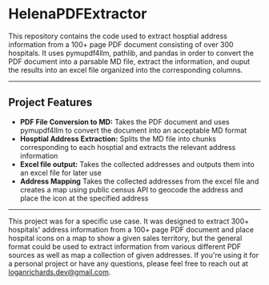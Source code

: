 # HelenaPDFExtractor
This repository contains the code used to extract hosptial address information from a 100+ page PDF document consisting of over 300 hospitals. It uses pymupdf4llm, pathlib, and pandas in order to convert the PDF document into a parsable MD file, extract the information, and ouput the results into an excel file organized into the corresponding columns. 

---

## Project Features

- **PDF File Conversion to MD:** Takes the PDF document and uses pymupdf4llm to convert the document into an acceptable MD format
- **Hosptial Address Extraction:** Splits the MD file into chunks corresponding to each hosptial and extracts the relevant address information
- **Excel file output:** Takes the collected addresses and outputs them into an excel file for later use
- **Address Mapping** Takes the collected addresses from the excel file and creates a map using public census API to geocode the address and place the icon at the specified address

---

This project was for a specific use case. It was designed to extract 300+ hospitals' address information from a 100+ page PDF document and place hospital icons on a map to show a given sales territory, but the general format could be used to extract information from various different PDF sources as well as map a collection of given addresses. If you're using it for a personal project or have any questions, please feel free to reach out at loganrichards.dev@gmail.com. 